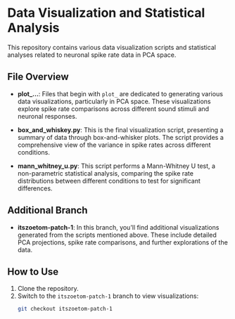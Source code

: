 # Data Visualization and Statistical Analysis

This repository contains various data visualization scripts and statistical analyses related to neuronal spike rate data in PCA space.

## File Overview

- **plot_...**: Files that begin with `plot_` are dedicated to generating various data visualizations, particularly in PCA space. These visualizations explore spike rate comparisons across different sound stimuli and neuronal responses.
  
- **box_and_whiskey.py**: This is the final visualization script, presenting a summary of data through box-and-whisker plots. The script provides a comprehensive view of the variance in spike rates across different conditions.
  
- **mann_whitney_u.py**: This script performs a Mann-Whitney U test, a non-parametric statistical analysis, comparing the spike rate distributions between different conditions to test for significant differences.

## Additional Branch

- **itszoetom-patch-1**: In this branch, you'll find additional visualizations generated from the scripts mentioned above. These include detailed PCA projections, spike rate comparisons, and further explorations of the data.

## How to Use

1. Clone the repository.
2. Switch to the `itszoetom-patch-1` branch to view visualizations:
   ```bash
   git checkout itszoetom-patch-1
